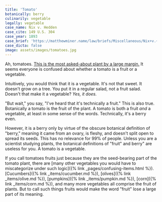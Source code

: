 ```yaml
---
title: 'Tomato'
botanically: berry
culinarily: vegetable
legally: vegetable
case_name: Nix v. Hedden
case_cite: 149 U.S. 304
case_year: 1893
case_brief: 'https://matthewminer.name/law/briefs/Miscellaneous/Nix+v.+Hedden'
case_dicta: false
image: assets/images/tomatoes.jpg
---
```

Ah, tomatoes. [This is the most asked-about plant by a large margin.](https://trends.google.com/trends/explore?geo=US&q=is%20corn%20a%20fruit%20or%20a%20vegetable,is%20a%20tomato%20a%20fruit%20or%20a%20vegetable,is%20a%20pumpkin%20a%20fruit%20or%20a%20vegetable,is%20a%20cucumber%20a%20fruit%20or%20a%20vegetable,is%20an%20avocado%20a%20fruit%20or%20a%20vegetable) It seems everyone is confused about whether a tomato is a fruit or a vegetable.

Intuitively, you would think that it is a vegetable. It's not that sweet. It doesn't grow on a tree. You put it in a regular salad, not a fruit salad. Doesn't that make it a vegetable? *Yes, it does.*

"But wait," you say, "I've heard that it's technically a fruit." This is also true. Botanically a tomato is the fruit of the plant. A tomato is both a fruit *and* a vegetable, at least in some sense of the words. Technically, it's a berry even.

However, it is a berry only by virtue of the obscure botanical definition of "berry," meaning it came from an ovary, is fleshy, and doesn't split open to spread its seeds. This has no relevance for 99% of people. Unless you are a scientist studying plants, the botanical definitions of "fruit" and berry" are useless for you. A tomato is a vegetable.

If you call tomatoes fruits just because they are the seed-bearing part of the tomato plant, there are [many other vegetables you would have to miscategorize under such logic]({% link _pages/confusing-items.html %}). [Cucumbers]({% link _items/cucumber.md %}), [olives]({% link _items/olive.md %}), [pumpkins]({% link _items/pumpkin.md %}), [corn]({% link _items/corn.md %}), and many more vegetables all comprise the fruit of plants. But to call such things fruits would make the word "fruit" lose a large part of its meaning.